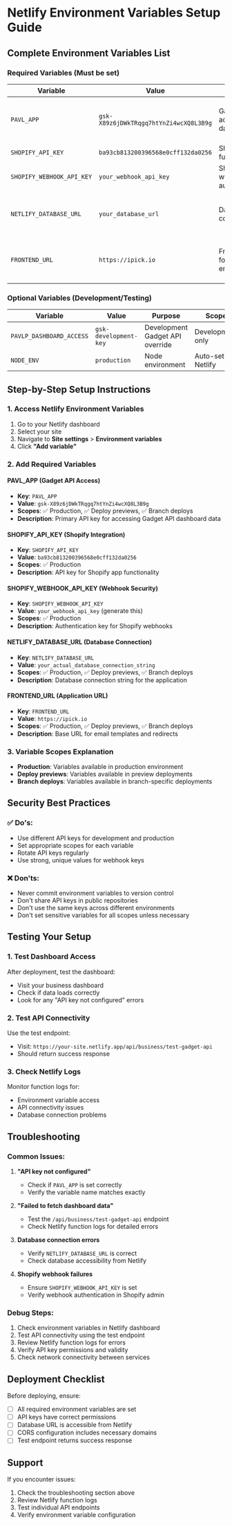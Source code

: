 # Netlify Environment Variables Setup Guide

## Complete Environment Variables List

### **Required Variables (Must be set)**

| Variable                  | Value                                  | Purpose                              | Scope                                       |
| ------------------------- | -------------------------------------- | ------------------------------------ | ------------------------------------------- |
| `PAVL_APP`                | `gsk-X89z6jDWkTRqgq7htYnZi4wcXQ8L3B9g` | Gadget API access for dashboard data | Production, Deploy Previews, Branch Deploys |
| `SHOPIFY_API_KEY`         | `ba93cb813200396568e0cff132da0256`     | Shopify app functionality            | Production                                  |
| `SHOPIFY_WEBHOOK_API_KEY` | `your_webhook_api_key`                 | Shopify webhook authentication       | Production                                  |
| `NETLIFY_DATABASE_URL`    | `your_database_url`                    | Database connection                  | Production, Deploy Previews, Branch Deploys |
| `FRONTEND_URL`            | `https://ipick.io`                     | Frontend URL for emails/redirects    | Production, Deploy Previews, Branch Deploys |

### **Optional Variables (Development/Testing)**

| Variable                 | Value                 | Purpose                         | Scope               |
| ------------------------ | --------------------- | ------------------------------- | ------------------- |
| `PAVLP_DASHBOARD_ACCESS` | `gsk-development-key` | Development Gadget API override | Development only    |
| `NODE_ENV`               | `production`          | Node environment                | Auto-set by Netlify |

## Step-by-Step Setup Instructions

### **1. Access Netlify Environment Variables**

1. Go to your Netlify dashboard
2. Select your site
3. Navigate to **Site settings** > **Environment variables**
4. Click **"Add variable"**

### **2. Add Required Variables**

#### **PAVL_APP (Gadget API Access)**

- **Key**: `PAVL_APP`
- **Value**: `gsk-X89z6jDWkTRqgq7htYnZi4wcXQ8L3B9g`
- **Scopes**: ✅ Production, ✅ Deploy previews, ✅ Branch deploys
- **Description**: Primary API key for accessing Gadget API dashboard data

#### **SHOPIFY_API_KEY (Shopify Integration)**

- **Key**: `SHOPIFY_API_KEY`
- **Value**: `ba93cb813200396568e0cff132da0256`
- **Scopes**: ✅ Production
- **Description**: API key for Shopify app functionality

#### **SHOPIFY_WEBHOOK_API_KEY (Webhook Security)**

- **Key**: `SHOPIFY_WEBHOOK_API_KEY`
- **Value**: `your_webhook_api_key` (generate this)
- **Scopes**: ✅ Production
- **Description**: Authentication key for Shopify webhooks

#### **NETLIFY_DATABASE_URL (Database Connection)**

- **Key**: `NETLIFY_DATABASE_URL`
- **Value**: `your_actual_database_connection_string`
- **Scopes**: ✅ Production, ✅ Deploy previews, ✅ Branch deploys
- **Description**: Database connection string for the application

#### **FRONTEND_URL (Application URL)**

- **Key**: `FRONTEND_URL`
- **Value**: `https://ipick.io`
- **Scopes**: ✅ Production, ✅ Deploy previews, ✅ Branch deploys
- **Description**: Base URL for email templates and redirects

### **3. Variable Scopes Explanation**

- **Production**: Variables available in production environment
- **Deploy previews**: Variables available in preview deployments
- **Branch deploys**: Variables available in branch-specific deployments

## Security Best Practices

### **✅ Do's:**

- Use different API keys for development and production
- Set appropriate scopes for each variable
- Rotate API keys regularly
- Use strong, unique values for webhook keys

### **❌ Don'ts:**

- Never commit environment variables to version control
- Don't share API keys in public repositories
- Don't use the same keys across different environments
- Don't set sensitive variables for all scopes unless necessary

## Testing Your Setup

### **1. Test Dashboard Access**

After deployment, test the dashboard:

- Visit your business dashboard
- Check if data loads correctly
- Look for any "API key not configured" errors

### **2. Test API Connectivity**

Use the test endpoint:

- Visit: `https://your-site.netlify.app/api/business/test-gadget-api`
- Should return success response

### **3. Check Netlify Logs**

Monitor function logs for:

- Environment variable access
- API connectivity issues
- Database connection problems

## Troubleshooting

### **Common Issues:**

1. **"API key not configured"**

   - Check if `PAVL_APP` is set correctly
   - Verify the variable name matches exactly

2. **"Failed to fetch dashboard data"**

   - Test the `/api/business/test-gadget-api` endpoint
   - Check Netlify function logs for detailed errors

3. **Database connection errors**

   - Verify `NETLIFY_DATABASE_URL` is correct
   - Check database accessibility from Netlify

4. **Shopify webhook failures**
   - Ensure `SHOPIFY_WEBHOOK_API_KEY` is set
   - Verify webhook authentication in Shopify admin

### **Debug Steps:**

1. Check environment variables in Netlify dashboard
2. Test API connectivity using the test endpoint
3. Review Netlify function logs for errors
4. Verify API key permissions and validity
5. Check network connectivity between services

## Deployment Checklist

Before deploying, ensure:

- [ ] All required environment variables are set
- [ ] API keys have correct permissions
- [ ] Database URL is accessible from Netlify
- [ ] CORS configuration includes necessary domains
- [ ] Test endpoint returns success response

## Support

If you encounter issues:

1. Check the troubleshooting section above
2. Review Netlify function logs
3. Test individual API endpoints
4. Verify environment variable configuration
